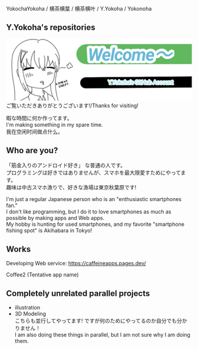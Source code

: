YokochaYokoha / 横茶横葉 / 横茶横叶 / Y.Yokoha / Yokonoha  
## Y.Yokoha's repositories  
![welcomecard](./welcomecard.png)
ご覧いただきありがとうございます!/Thanks for visiting!  

暇な時間に何か作ってます。  
I'm making something in my spare time.  
我在空闲时间做点什么。  

## Who are you?  
「筋金入りのアンドロイド好き」 な普通の人です。  
プログラミングは好きではありませんが、スマホを最大限愛すためにやってます。  
趣味は中古スマホ漁りで、好きな漁場は東京秋葉原です!  

I'm just a regular Japanese person who is an "enthusiastic smartphones fan."   
I don't like programming, but I do it to love smartphones as much as possible by making apps and Web apps.   
My hobby is hunting for used smartphones, and my favorite "smartphone fishing spot" is Akihabara in Tokyo!   

## Works
Developing Web service: https://caffeineapps.pages.dev/   

Coffee2 (Tentative app name)  

## Completely unrelated parallel projects   
- illustration  
- 3D Modeling  
こちらも並行してやってます! ですが何のためにやってるのか自分でも分かりません！  
I am also doing these things in parallel, but I am not sure why I am doing them.  
<!---
yokonoha/yokonoha is a ✨ special ✨ repository because its `README.md` (this file) appears on your GitHub profile.
You can click the Preview link to take a look at your changes.
--->
